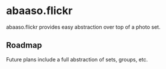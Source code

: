 # abaaso.flickr

abaaso.flickr provides easy abstraction over top of a photo set.

## Roadmap

Future plans include a full abstraction of sets, groups, etc.